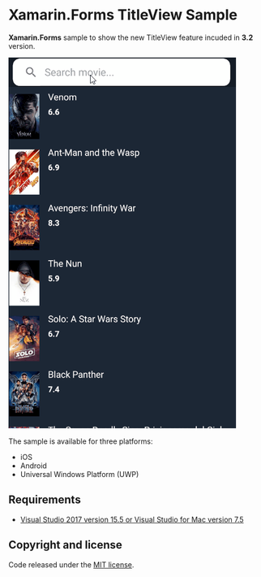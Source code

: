 # Xamarin.Forms TitleView Sample

**Xamarin.Forms** sample to show the new TitleView feature incuded in **3.2** version.

![Sample](images/xamarin-forms-titleview-sample.gif)

The sample is available for three platforms:

- iOS
- Android
- Universal Windows Platform (UWP)

## Requirements

* [Visual Studio 2017 version 15.5 or Visual Studio for Mac version 7.5](https://www.visualstudio.com/vs/)

## Copyright and license

Code released under the [MIT license](https://opensource.org/licenses/MIT).